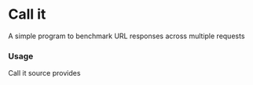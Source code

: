 # Call it
A simple program to benchmark URL responses across multiple requests


### Usage

Call it source provides
